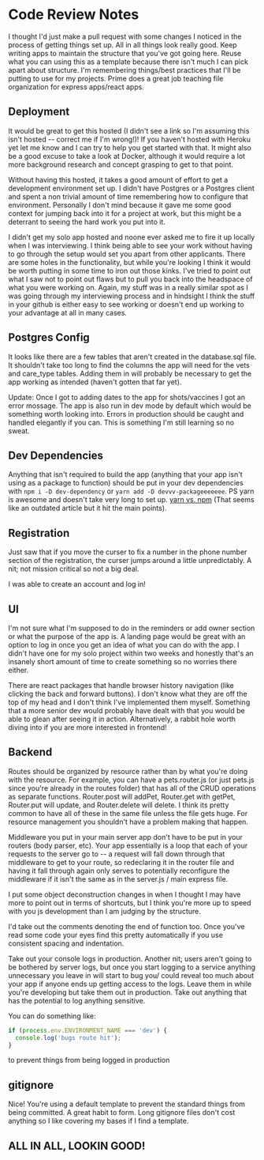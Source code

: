 # Code Review Notes
I thought I'd just make a pull request with some changes I noticed in the process of getting things set up.  All in all things look really good.  Keep writing apps to maintain the structure that you've got going here.  Reuse what you can using this as a template because there isn't much I can pick apart about structure.  I'm remembering things/best practices that I'll be putting to use for my projects.  Prime does a great job teaching file organization for express apps/react apps.

## Deployment
It would be great to get this hosted (I didn't see a link so I'm assuming this isn't hosted -- correct me if I'm wrong!)!  If you haven't hosted 
with Heroku yet let me know and I can try to help you get started with that.  It might also be a good excuse to take a look at Docker, although
it would require a lot more background research and concept grasping to get to that point.

Without having this hosted, it takes a good amount of effort to get a development environment set up.  I didn't have Postgres or a Postgres client
and spent a non trivial amount of time remembering how to configure that environment.  Personally I don't mind because it gave me some good
context for jumping back into it for a project at work, but this might be a deterrant to seeing the hard work you put into it.

I didn't get my solo app hosted and noone ever asked me to fire it up locally when I was interviewing.  I think being able to see your work without having to go through the setup would set you apart from other applicants.  There are some holes in the functionality, but while you're looking I think it would be worth putting in some time to iron out those kinks.  I've tried to point out what I saw not to point out flaws but to pull you back into the headspace of what you were working on.  Again, my stuff was in a really similar spot as I was going through my interviewing process and in hindsight I think the stuff in your github is either easy to see working or doesn't end up working to your advantage at all in many cases.

## Postgres Config
It looks like there are a few tables that aren't created in the database.sql file.  It shouldn't take too long to find the columns the app will need
for the vets and care_type tables.  Adding them in will probably be necessary to get the app working as intended (haven't gotten that far yet).

Update:  Once I got to adding dates to the app for shots/vaccines I got an error mossage.  The app is also run in dev mode by default which would be something worth looking into.  Errors in production should be caught and handled elegantly if you can.  This is something I'm still learning so no sweat.

## Dev Dependencies
Anything that isn't required to build the app (anything that your app isn't using as a package to function) should be put in your dev dependencies with
`npm i -D dev-dependency` or `yarn add -D devvv-packageeeeeee`.  PS yarn is awesome and doesn't take very long to set up. [yarn vs. npm](https://www.sitepoint.com/yarn-vs-npm/) (That seems like an outdated article but it hit the main points).

## Registration
Just saw that if you move the curser to fix a number in the phone number section of the registration, the curser jumps around a little unpredictably.  A nit; not mission critical so not a big deal.

I was able to create an account and log in!

## UI
I'm not sure what I'm supposed to do in the reminders or add owner section or what the purpose of the app is.  A landing page would be great with an option to log in once you get an idea of what you can do with the app.  I didn't have one for my solo project within two weeks and honestly that's an insanely short amount of time to create something so no worries there either.

There are react packages that handle browser history navigation (like clicking the back and forward buttons).  I don't know what they are off the top of my head and I don't think I've implemented them myself.  Something that a more senior dev would probably have dealt with that you would be able to glean after seeing it in action.  Alternatively, a rabbit hole worth diving into if you are more interested in frontend!

## Backend
Routes should be organized by resource rather than by what you're doing with the resource.  For example, you can have a pets.router.js (or just pets.js since you're already in the routes folder) that has all of the CRUD operations as separate functions.  Router.post will addPet, Router.get with getPet, Router.put will update, and Router.delete will delete.  I think its pretty common to have all of these in the same file unless the file gets huge.  For resource management you shouldn't have a problem making that happen.

Middleware you put in your main server app don't have to be put in your routers (body parser, etc).  Your app essentially is a loop that each of your requests to the server go to -- a request will fall down through that middleware to get to your route, so redeclaring it in the router file and having it fall through again only serves to potentially reconfigure the middleware if it isn't the same as in the server.js / main express file.

I put some object deconstruction changes in when I thought I may have more to point out in terms of shortcuts, but I think you're more up to speed with you js development than I am judging by the structure.

I'd take out the comments denoting the end of function too. Once you've read some code your eyes find this pretty automatically if you use consistent spacing and indentation.

Take out your console logs in production.  Another nit; users aren't going to be bothered by server logs, but once you start logging to a service anything unnecessary you leave in will start to bug you/ could reveal too much about your app if anyone ends up getting access to the logs.  Leave them in while you're developing but take them out in production.  Take out anything that has the potential to log anything sensitive.

You can do something like:
``` javascript
if (process.env.ENVIRONMENT_NAME === 'dev') {
  console.log('bugs route hit');
}
```
to prevent things from being logged in production

## gitignore
Nice!  You're using a default template to prevent the standard things from being committed.  A great habit to form.  Long gitignore files don't cost anything so I like covering my bases if I find a template.

## ALL IN ALL, LOOKIN GOOD!


